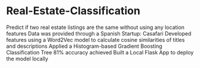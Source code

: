 # Real-Estate-Classification
Predict if two real estate listings are the same without using any location features
Data was provided through a Spanish Startup: Casafari
Developed features using a Word2Vec model to calculate cosine similarities of titles and descriptions
Applied a Histogram-based Gradient Boosting Classification Tree 
81% accuracy achieved
Built a Local Flask App to deploy the model locally 


